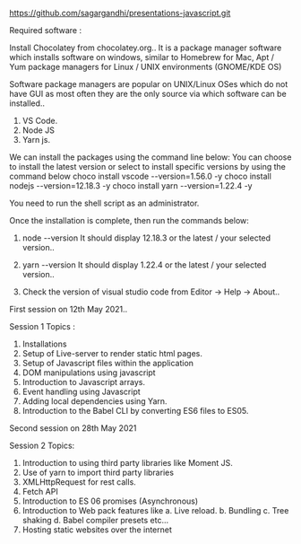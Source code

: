 
https://github.com/sagargandhi/presentations-javascript.git

Required software :

Install Chocolatey from chocolatey.org..
It is a package manager software which installs software on windows, similar to 
Homebrew for Mac, Apt / Yum package managers for Linux / UNIX environments (GNOME/KDE OS)

Software package managers are popular on UNIX/Linux OSes which do not have GUI as most often they are the only source via which software can be installed..

1. VS Code.
2. Node JS
3. Yarn js.


We can install the packages using the command line below:
You can choose to install the latest version or select to install specific versions by using the command below
choco install vscode --version=1.56.0 -y
choco install nodejs --version=12.18.3 -y
choco install yarn --version=1.22.4 -y

You need to run the shell script as an administrator.

Once the installation is complete, then run the commands below:
1. node --version
It should display 12.18.3 or the latest / your selected version..

2. yarn --version
It should display 1.22.4 or the latest / your selected version..

3. Check the version of visual studio code from Editor -> Help -> About..

First session on 12th May 2021..

Session 1 Topics :

1. Installations
2. Setup of Live-server to render static html pages.
3. Setup of Javascript files within the application
4. DOM manipulations using javascript
5. Introduction to Javascript arrays.
6. Event handling using Javascript
7. Adding local dependencies using Yarn.
8. Introduction to the Babel CLI by converting ES6 files to ES05.


Second session on 28th May 2021

Session 2 Topics:

1. Introduction to using third party libraries like Moment JS.
2. Use of yarn to import third party libraries
3. XMLHttpRequest for rest calls.
4. Fetch API
5. Introduction to ES 06 promises (Asynchronous)
6. Introduction to Web pack features like
    a. Live reload.
    b. Bundling
    c. Tree shaking
    d. Babel compiler presets etc...
7. Hosting static websites over the internet

